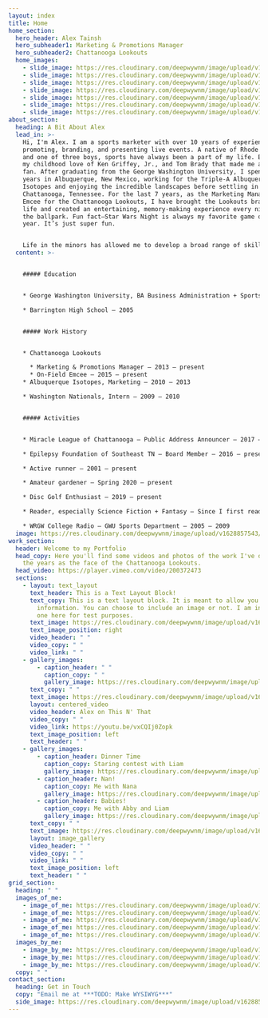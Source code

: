 ```yaml
---
layout: index
title: Home
home_section:
  hero_header: Alex Tainsh
  hero_subheader1: Marketing & Promotions Manager
  hero_subheader2: Chattanooga Lookouts
  home_images:
    - slide_image: https://res.cloudinary.com/deepwywnm/image/upload/v1628856745/Alex%27s%20Site/DSC_0366-scaled_dnyh10.jpg
    - slide_image: https://res.cloudinary.com/deepwywnm/image/upload/v1628856719/Alex%27s%20Site/Alex-and-Abby-scaled_nxetxz.jpg
    - slide_image: https://res.cloudinary.com/deepwywnm/image/upload/v1628856693/Alex%27s%20Site/Alex-and-Liam-scaled_jvafnp.jpg
    - slide_image: https://res.cloudinary.com/deepwywnm/image/upload/v1628856665/Alex%27s%20Site/Alex-and-Nick-at-Notch-Brewery-scaled_ksbypy.jpg
    - slide_image: https://res.cloudinary.com/deepwywnm/image/upload/v1628856633/Alex%27s%20Site/Alex-at-Fenway-scaled_gyecix.jpg
    - slide_image: https://res.cloudinary.com/deepwywnm/image/upload/v1628856597/Alex%27s%20Site/Alex-Abby-and-Liam-scaled_sx4gnt.jpg
    - slide_image: https://res.cloudinary.com/deepwywnm/image/upload/v1628856554/Alex%27s%20Site/Alex-and-Nana-scaled_ursxda.jpg
about_section:
  heading: A Bit About Alex
  lead_in: >-
    Hi, I'm Alex. I am a sports marketer with over 10 years of experience
    promoting, branding, and presenting live events. A native of Rhode Island
    and one of three boys, sports have always been a part of my life. But it was
    my childhood love of Ken Griffey, Jr., and Tom Brady that made me a lifelong
    fan. After graduating from the George Washington University, I spent a few
    years in Albuquerque, New Mexico, working for the Triple-A Albuquerque
    Isotopes and enjoying the incredible landscapes before settling in beautiful
    Chattanooga, Tennessee. For the last 7 years, as the Marketing Manager and
    Emcee for the Chattanooga Lookouts, I have brought the Lookouts brand to
    life and created an entertaining, memory-making experience every night at
    the ballpark. Fun fact—Star Wars Night is always my favorite game of the
    year. It’s just super fun.


    Life in the minors has allowed me to develop a broad range of skills, including game presentation, graphic design and photography, social media marketing, and partner fulfillment. I understand how all these things work together to create a team's overall identity. Chattanooga has been the perfect place to grow, and it’s been awesome becoming a member of this community. I love to be active and am a life-long runner who recently discovered that long distances are actually more fun. I have now completed three half marathons, and hopefully soon I can update this to include "and one marathon." If you are at a Lookouts game or checking out the Chattanooga Miracle League, be sure to say “Hi.”
  content: >-


    ##### Education


    * George Washington University, BA Business Administration + Sports Marketing — 2005-2009

    * Barrington High School – 2005


    ##### Work History


    * Chattanooga Lookouts

      * Marketing & Promotions Manager — 2013 – present
      * On-Field Emcee — 2015 – present
    * Albuquerque Isotopes, Marketing — 2010 – 2013

    * Washington Nationals, Intern — 2009 – 2010


    ##### Activities


    * Miracle League of Chattanooga — Public Address Announcer — 2017 – present

    * Epilepsy Foundation of Southeast TN — Board Member — 2016 – present

    * Active runner — 2001 – present

    * Amateur gardener — Spring 2020 – present

    * Disc Golf Enthusiast — 2019 – present

    * Reader, especially Science Fiction + Fantasy — Since I first read Harry Potter – present

    * WRGW College Radio — GWU Sports Department — 2005 – 2009
  image: https://res.cloudinary.com/deepwywnm/image/upload/v1628857543/Alex%27s%20Site/alex-patriotic-scaled_kykeus.jpg
work_section:
  header: Welcome to my Portfolio
  head_copy: Here you'll find some videos and photos of the work I've done over
    the years as the face of the Chattanooga Lookouts.
  head_video: https://player.vimeo.com/video/200372473
  sections:
    - layout: text_layout
      text_header: This is a Text Layout Block!
      text_copy: This is a text layout block. It is meant to allow you to give more
        information. You can choose to include an image or not. I am including
        one here for test purposes.
      text_image: https://res.cloudinary.com/deepwywnm/image/upload/v1628856719/Alex%27s%20Site/Alex-and-Abby-scaled_nxetxz.jpg
      text_image_position: right
      video_header: " "
      video_copy: " "
      video_link: " "
    - gallery_images:
        - caption_header: " "
          caption_copy: " "
          gallery_image: https://res.cloudinary.com/deepwywnm/image/upload/v1628858085/Alex%27s%20Site/Sketch-of-Alex-scaled_kr9lsp.webp
      text_copy: " "
      text_image: https://res.cloudinary.com/deepwywnm/image/upload/v1628858085/Alex%27s%20Site/Sketch-of-Alex-scaled_kr9lsp.webp
      layout: centered_video
      video_header: Alex on This N' That
      video_copy: " "
      video_link: https://youtu.be/vxCQIj0Zopk
      text_image_position: left
      text_header: " "
    - gallery_images:
        - caption_header: Dinner Time
          caption_copy: Staring contest with Liam
          gallery_image: https://res.cloudinary.com/deepwywnm/image/upload/v1628856693/Alex%27s%20Site/Alex-and-Liam-scaled_jvafnp.jpg
        - caption_header: Nan!
          caption_copy: Me with Nana
          gallery_image: https://res.cloudinary.com/deepwywnm/image/upload/v1628856554/Alex%27s%20Site/Alex-and-Nana-scaled_ursxda.jpg
        - caption_header: Babies!
          caption_copy: Me with Abby and Liam
          gallery_image: https://res.cloudinary.com/deepwywnm/image/upload/v1628856597/Alex%27s%20Site/Alex-Abby-and-Liam-scaled_sx4gnt.jpg
      text_copy: " "
      text_image: https://res.cloudinary.com/deepwywnm/image/upload/v1628858085/Alex%27s%20Site/Sketch-of-Alex-scaled_kr9lsp.webp
      layout: image_gallery
      video_header: " "
      video_copy: " "
      video_link: " "
      text_image_position: left
      text_header: " "
grid_section:
  heading: " "
  images_of_me:
    - image_of_me: https://res.cloudinary.com/deepwywnm/image/upload/v1628857543/Alex%27s%20Site/alex-patriotic-scaled_kykeus.jpg
    - image_of_me: https://res.cloudinary.com/deepwywnm/image/upload/v1628856745/Alex%27s%20Site/DSC_0366-scaled_dnyh10.jpg
    - image_of_me: https://res.cloudinary.com/deepwywnm/image/upload/v1628856719/Alex%27s%20Site/Alex-and-Abby-scaled_nxetxz.jpg
    - image_of_me: https://res.cloudinary.com/deepwywnm/image/upload/v1628856693/Alex%27s%20Site/Alex-and-Liam-scaled_jvafnp.jpg
    - image_of_me: https://res.cloudinary.com/deepwywnm/image/upload/v1628856665/Alex%27s%20Site/Alex-and-Nick-at-Notch-Brewery-scaled_ksbypy.jpg
  images_by_me:
    - image_by_me: https://res.cloudinary.com/deepwywnm/image/upload/v1628856633/Alex%27s%20Site/Alex-at-Fenway-scaled_gyecix.jpg
    - image_by_me: https://res.cloudinary.com/deepwywnm/image/upload/v1628856597/Alex%27s%20Site/Alex-Abby-and-Liam-scaled_sx4gnt.jpg
    - image_by_me: https://res.cloudinary.com/deepwywnm/image/upload/v1628856554/Alex%27s%20Site/Alex-and-Nana-scaled_ursxda.jpg
  copy: " "
contact_section:
  heading: Get in Touch
  copy: "Email me at ***TODO: Make WYSIWYG***"
  side_image: https://res.cloudinary.com/deepwywnm/image/upload/v1628858085/Alex%27s%20Site/Sketch-of-Alex-scaled_kr9lsp.webp
---
```

